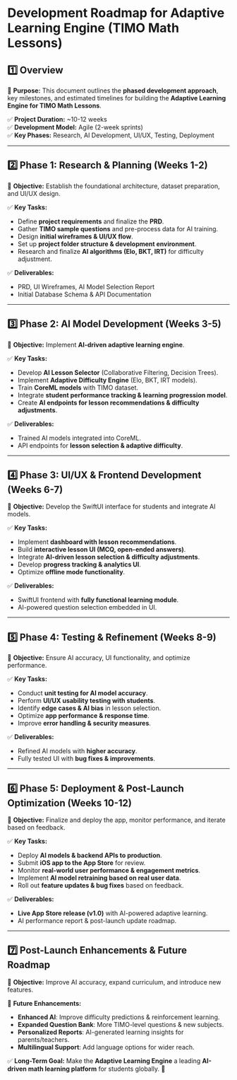 # **Development Roadmap for Adaptive Learning Engine (TIMO Math Lessons)**

## **1️⃣ Overview**
📌 **Purpose:** This document outlines the **phased development approach**, key milestones, and estimated timelines for building the **Adaptive Learning Engine for TIMO Math Lessons**.

✅ **Project Duration:** ~10-12 weeks  
✅ **Development Model:** Agile (2-week sprints)  
✅ **Key Phases:** Research, AI Development, UI/UX, Testing, Deployment

---

## **2️⃣ Phase 1: Research & Planning (Weeks 1-2)**
📌 **Objective:** Establish the foundational architecture, dataset preparation, and UI/UX design.

✅ **Key Tasks:**
- Define **project requirements** and finalize the **PRD**.
- Gather **TIMO sample questions** and pre-process data for AI training.
- Design **initial wireframes & UI/UX flow**.
- Set up **project folder structure & development environment**.
- Research and finalize **AI algorithms (Elo, BKT, IRT)** for difficulty adjustment.

✅ **Deliverables:**
- PRD, UI Wireframes, AI Model Selection Report
- Initial Database Schema & API Documentation

---

## **3️⃣ Phase 2: AI Model Development (Weeks 3-5)**
📌 **Objective:** Implement **AI-driven adaptive learning engine**.

✅ **Key Tasks:**
- Develop **AI Lesson Selector** (Collaborative Filtering, Decision Trees).
- Implement **Adaptive Difficulty Engine** (Elo, BKT, IRT models).
- Train **CoreML models** with TIMO dataset.
- Integrate **student performance tracking & learning progression model**.
- Create **AI endpoints for lesson recommendations & difficulty adjustments**.

✅ **Deliverables:**
- Trained AI models integrated into CoreML.
- API endpoints for **lesson selection & adaptive difficulty**.

---

## **4️⃣ Phase 3: UI/UX & Frontend Development (Weeks 6-7)**
📌 **Objective:** Develop the SwiftUI interface for students and integrate AI models.

✅ **Key Tasks:**
- Implement **dashboard with lesson recommendations**.
- Build **interactive lesson UI (MCQ, open-ended answers)**.
- Integrate **AI-driven lesson selection & difficulty adjustments**.
- Develop **progress tracking & analytics UI**.
- Optimize **offline mode functionality**.

✅ **Deliverables:**
- SwiftUI frontend with **fully functional learning module**.
- AI-powered question selection embedded in UI.

---

## **5️⃣ Phase 4: Testing & Refinement (Weeks 8-9)**
📌 **Objective:** Ensure AI accuracy, UI functionality, and optimize performance.

✅ **Key Tasks:**
- Conduct **unit testing for AI model accuracy**.
- Perform **UI/UX usability testing with students**.
- Identify **edge cases & AI bias** in lesson selection.
- Optimize **app performance & response time**.
- Improve **error handling & security measures**.

✅ **Deliverables:**
- Refined AI models with **higher accuracy**.
- Fully tested UI with **bug fixes & improvements**.

---

## **6️⃣ Phase 5: Deployment & Post-Launch Optimization (Weeks 10-12)**
📌 **Objective:** Finalize and deploy the app, monitor performance, and iterate based on feedback.

✅ **Key Tasks:**
- Deploy **AI models & backend APIs to production**.
- Submit **iOS app to the App Store** for review.
- Monitor **real-world user performance & engagement metrics**.
- Implement **AI model retraining based on real user data**.
- Roll out **feature updates & bug fixes** based on feedback.

✅ **Deliverables:**
- **Live App Store release (v1.0)** with AI-powered adaptive learning.
- AI performance report & post-launch update roadmap.

---

## **7️⃣ Post-Launch Enhancements & Future Roadmap**
📌 **Objective:** Improve AI accuracy, expand curriculum, and introduce new features.

🚀 **Future Enhancements:**
- **Enhanced AI**: Improve difficulty predictions & reinforcement learning.
- **Expanded Question Bank**: More TIMO-level questions & new subjects.
- **Personalized Reports**: AI-generated learning insights for parents/teachers.
- **Multilingual Support**: Add language options for wider reach.

✅ **Long-Term Goal:** Make the **Adaptive Learning Engine** a leading **AI-driven math learning platform** for students globally. 🚀


